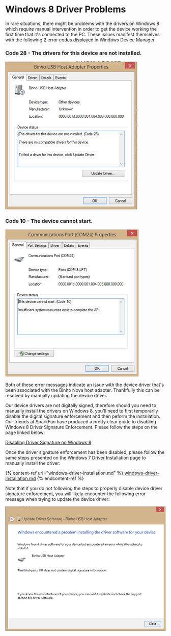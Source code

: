 # Windows 8 Driver Problems

In rare situations, there might be problems with the drivers on Windows 8 which require manual intervention in order to get the device working the first time that it's connected to the PC. These issues manifest themselves with the following 2 error codes displayed in Windows Device Manager.

### Code 28 - The drivers for this device are not installed.

![](../.gitbook/assets/image007.png)

### Code 10 - The device cannot start.

![](../.gitbook/assets/code10.png)

Both of these error messages indicate an issue with the device driver that's been associated with the Binho Nova host adapter. Thankfully this can be resolved by manually updating the device driver.

Our device drivers are not digitally signed, therefore should you need to manually install the drivers on Windows 8, you'll need to first temporarily disable the digital signature enforcement and then peform the installation. Our friends at SparkFun have produced a pretty clear guide to disabling Windows 8 Driver Signature Enforcement. Please follow the steps on the page linked below:

[ Disabling Driver Signature on Windows 8](https://learn.sparkfun.com/tutorials/disabling-driver-signature-on-windows-8/disabling-signed-driver-enforcement-on-windows-8)

Once the driver signature enforcement has been disabled, please follow the same steps presented on the Windows 7 Driver Installation page to manually install the driver:

{% content-ref url="windows-driver-installation.md" %}
[windows-driver-installation.md](windows-driver-installation.md)
{% endcontent-ref %}

Note that if you do not following the steps to properly disable device driver signature enforcement, you will likely encounter the following error message when trying to update the device driver:

![](../.gitbook/assets/image001.png)

